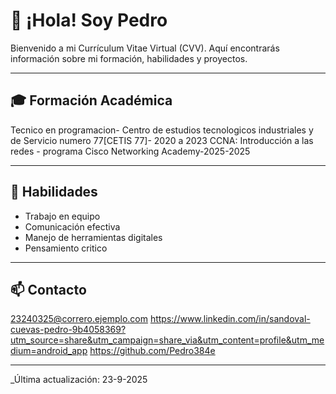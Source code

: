 # 👋 ¡Hola! Soy Pedro 

Bienvenido a mi Currículum Vitae Virtual (CVV). Aquí encontrarás información sobre mi formación, habilidades y proyectos.

---

## 🎓 Formación Académica
Tecnico en programacion- Centro de estudios tecnologicos industriales y de Servicio numero 77[CETIS 77]- 2020 a 2023
CCNA: Introducción a las redes - programa Cisco Networking Academy-2025-2025


---

## 🧠 Habilidades
- Trabajo en equipo
- Comunicación efectiva
- Manejo de herramientas digitales
- Pensamiento critico


---

## 📫 Contacto
23240325@correro.ejemplo.com
https://www.linkedin.com/in/sandoval-cuevas-pedro-9b4058369?utm_source=share&utm_campaign=share_via&utm_content=profile&utm_medium=android_app
https://github.com/Pedro384e


---

_Última actualización: 23-9-2025
